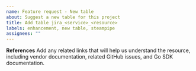 ```yaml
---
name: Feature request - New table
about: Suggest a new table for this project
title: Add table jira_<service>_<resource>
labels: enhancement, new table, steampipe
assignees: ""
---
```


**References**
Add any related links that will help us understand the resource, including vendor documentation, related GitHub issues, and Go SDK documentation.
